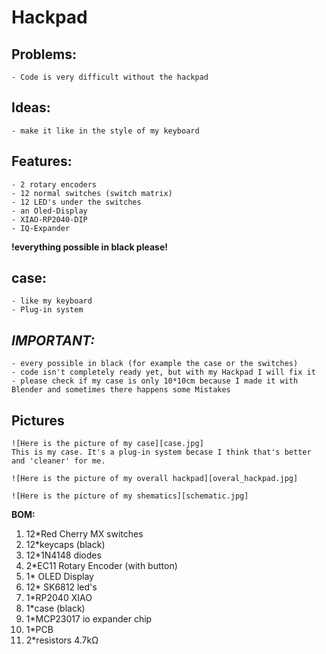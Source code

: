 # Hackpad

## Problems:

	- Code is very difficult without the hackpad
 

## Ideas:

	- make it like in the style of my keyboard
 

## Features:

	- 2 rotary encoders
	- 12 normal switches (switch matrix)
	- 12 LED's under the switches 
	- an Oled-Display
	- XIAO-RP2040-DIP
	- IQ-Expander

 
   **!everything possible in black please!**

## case:

	- like my keyboard
	- Plug-in system
 


## *IMPORTANT:*

	- every possible in black (for example the case or the switches)
	- code isn't completely ready yet, but with my Hackpad I will fix it
	- please check if my case is only 10*10cm because I made it with Blender and sometimes there happens some Mistakes


## Pictures

	![Here is the picture of my case][case.jpg]
	This is my case. It's a plug-in system becase I think that's better and 'cleaner' for me.

	![Here is the picture of my overall hackpad][overal_hackpad.jpg]
	
	![Here is the picture of my shematics][schematic.jpg]


**BOM:**

1. 12*Red Cherry MX switches
2. 12*keycaps (black)
3. 12*1N4148 diodes
4. 2*EC11 Rotary Encoder (with button) 
5. 1* OLED Display
6. 12* SK6812 led's
7. 1*RP2040 XIAO
8. 1*case (black)
9. 1*MCP23017 io expander chip
10. 1*PCB
11. 2*resistors 4.7kΩ
